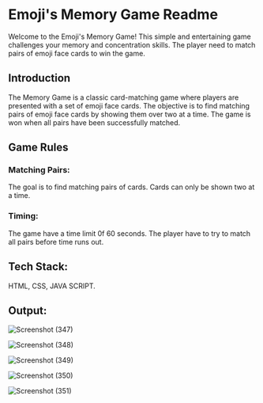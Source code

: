 # Emoji's Memory Game Readme

Welcome to the Emoji's Memory Game! This simple and entertaining game challenges your memory and concentration skills. The player need to match pairs of emoji face cards to win the game.

## Introduction

The Memory Game is a classic card-matching game where players are presented with a set of emoji face cards. The objective is to find matching pairs of emoji face cards by showing them over two at a time. The game is won when all pairs have been successfully matched.

## Game Rules

### Matching Pairs:

The goal is to find matching pairs of cards.
Cards can only be shown two at a time.

### Timing:

The game have a time limit 0f 60 seconds. The player have to try to match all pairs before time runs out.

## Tech Stack:
HTML, CSS, JAVA SCRIPT.
 
## Output:
![Screenshot (347)](https://github.com/Pavithra8805/Memory-game/assets/141915927/289488e2-5b9a-44fc-bea5-1f513d4231dc)

![Screenshot (348)](https://github.com/Pavithra8805/Memory-game/assets/141915927/2df10054-e463-45c6-8601-22bd62bb5250)

![Screenshot (349)](https://github.com/Pavithra8805/Memory-game/assets/141915927/9a6e1588-78c8-4be5-af4e-70bcf69f6fb4)

![Screenshot (350)](https://github.com/Pavithra8805/Memory-game/assets/141915927/ed22f177-35ba-444f-8e85-f921b5bdcfe8)

![Screenshot (351)](https://github.com/Pavithra8805/Memory-game/assets/141915927/4b94fd66-cc68-45c8-8d03-81ae0b360137)
